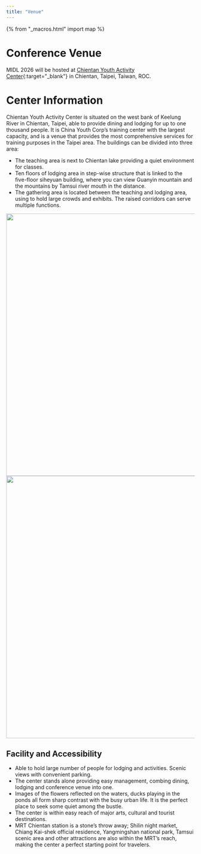```yaml
---
title: "Venue"
---
```

{% from "_macros.html" import map %}

# Conference Venue
MIDL 2026 will be hosted at [Chientan Youth Activity Center](https://chientan.cyh.org.tw/?lang=en){:target="_blank"} in Chientan, Taipei, Taiwan, ROC.

<!-- ![SCAI](/images/venue_map.png) -->
# Center Information

Chientan Youth Activity Center is situated on the west bank of Keelung River in Chientan, Taipei, able to provide dining and lodging for up to one thousand people. It is China Youth Corp’s training center with the largest capacity, and is a venue that provides the most comprehensive services for training purposes in the Taipei area. The buildings can be divided into three area:

* The teaching area is next to Chientan lake providing a quiet environment for classes.
* Ten floors of lodging area in step-wise structure that is linked to the five-floor siheyuan building, where you can view Guanyin mountain and the mountains by Tamsui river mouth in the distance.
* The gathering area is located between the teaching and lodging area, using to hold large crowds and exhibits. The raised corridors can serve multiple functions.

<!-- [![Inria](){: width="500"}] -->
<p align="center">
  <img src="/images/chientan1.jpg" width=700/>
  <img src="/images/chientan2.jpg" width=700/>
</p>

## Facility and Accessibility

* Able to hold large number of people for lodging and activities. Scenic views with convenient parking.
* The center stands alone providing easy management, combing dining, lodging and conference venue into one.
* Images of the flowers reflected on the waters, ducks playing in the ponds all form sharp contrast with the busy urban life. It is the perfect place to seek some quiet among the bustle.
* The center is within easy reach of major arts, cultural and tourist destinations.
* MRT Chientan station is a stone’s throw away; Shilin night market, Chiang Kai-shek official residence, Yangmingshan national park, Tamsui scenic area and other attractions are also within the MRT’s reach, making the center a perfect starting point for travelers.
 
<!-- The conference venue is easily accessible with metro lines 7 and 10 at the **Jussieu** station. If you're arriving directly from an airport (Charles de Gaulle or Orly), you should be there in about one hour. We recommend using the [CityMapper](https://citymapper.com) application to travel around Paris.
<center>
<script src='https://static.citymapper.com/js/embed/widget.js' data-slug='d4erd8zcvn' data-width=600 ></script>
</center>

The partner accomodation (Cité Universitaire Internationale) is located at about 25 minutes from the conference venue. -->

<!-- ## Gala Venue -->

<!-- The gala dinner (Thursday July 4th at 19:30) will take place at the [Musée des Arts Forains](https://arts-forains.com){: target="_blank"}, a funfair museum located in an old wine warehouse by the Seine river, in the 12th arrondissement of Paris. It is accessible from the conference venue in about 45 minutes by walk, 30 minutes by public transport, or 15 minutes by bike.

<center>
<script src='https://static.citymapper.com/js/embed/widget.js' data-slug='1otj7kvxta' data-width=600 ></script>
</center> -->